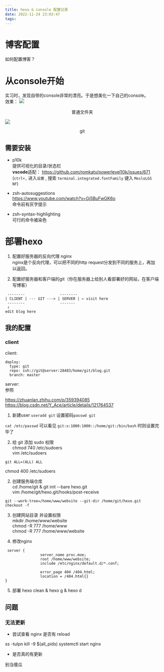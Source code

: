 ```yaml
---
title: hexo & console 配置记录
date: 2022-11-24 23:03:47
tags:
---
```

# 博客配置
如何配置博客？

# 从console开始

实习时，发现自带的console非常的漂亮。于是想美化一下自己的console。\
效果：
![](../statics/console_normal.PNG)
<p align="center">普通文件夹</p>

![](../statics/console_git.PNG)
<p align="center">git</p>

## 需要安装
- p10k  
    提供可视化的目录/状态栏  
    **vscode**适配：
    https://github.com/romkatv/powerlevel10k/issues/671  
    (`ctrl+,` 进入`设置` , 搜索 `terminal.integrated.fontFamily` 键入 `MesloLGS NF`)  

- zsh-autosuggestions  
    https://www.youtube.com/watch?v=Gj5BuFwGK6o  
    命令前有灰字提示

- zsh-syntax-highlighting  
    可行的命令被染色

# 部署hexo
 
1. 配置好服务器的反向代理 nginx  
    nginx是个反向代理，可以把不同的http request分发到不同的服务上，再加以返回。

2. 配置好服务器和客户端的git（你在服务器上给别人看部署好的网站，在客户端写博客）
```
 --------                --------
| CLIENT | --- GIT ---> | SERVER | ← visit here
 --------                -------
 ↑
edit blog here 
```
  

## 我的配置
### client
client:  
```
deploy:
  type: git
  repo: ssh://git@server:28483/home/git/blog.git
  branch: master
```

server:  
参照 

https://zhuanlan.zhihu.com/p/359394085  
https://blog.csdn.net/Y_Ace/article/details/121764537 

1. 新建user `useradd git` 设置密码`passwd git`

`cat /etc/passwd` 可以看见 `git:x:1000:1000::/home/git:/bin/bash` 时则设置完毕了

2. 给 git 添加 sudo 权限  
 chmod 740 /etc/sudoers  
 vim /etc/sudoers  
```
git ALL=(ALL) ALL
```
chmod 400 /etc/sudoers

2. 创建服务端仓库  
cd /home/git & git init --bare hexo.git  
vim /home/git/hexo.git/hooks/post-receive  
```
git --work-tree=/home/www/website --git-dir /home/git/hexo.git checkout -f
```

3. 创建网站目录  并设置权限  
mkdir /home/www/website  
chmod -R 777 /home/www  
chmod -R 777 /home/www/website  

4. 修改nginx
```
 server {
                server_name proc.moe;
                root /home/www/website;
                include /etc/nginx/default.d/*.conf;

                error_page 404 /404.html;
                location = /404.html{}
}
```

5. 部署
hexo clean & hexo g & hexo d

## 问题
### 无法更新
- 尝试查看 nginx 是否有 reload

ss -tulpn
kill -9 $(all_pids)
systemctl start nginx

- 是否真的有更新

别当傻瓜